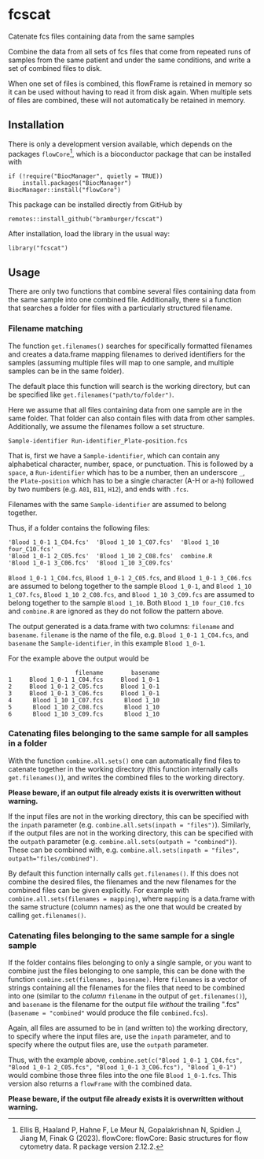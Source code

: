 # fcscat
Catenate fcs files containing data from the same samples

Combine the data from all sets of fcs files that come from repeated runs of samples from the same patient and under the same conditions, and write a set of combined files to disk. 

When one set of files is combined, this flowFrame is retained in memory so it can be used without having to read it from disk again. When multiple sets of files are combined, these will not automatically be retained in memory.

## Installation

There is only a development version available, which depends on the packages `flowCore`[^1], which is a bioconductor package that can be installed with 

```
if (!require("BiocManager", quietly = TRUE))
    install.packages("BiocManager")
BiocManager::install("flowCore")
```

This package can be installed directly from GitHub by

```
remotes::install_github("bramburger/fcscat")
```

After installation, load the library in the usual way:

```
library("fcscat")
```

## Usage

There are only two functions that combine several files containing data from the same sample into one combined file. Additionally, there si a function that searches a folder for files with a particularly structured filename.

### Filename matching

The function `get.filenames()` searches for specifically formatted filenames and creates a data.frame mapping filenames to derived identifiers for the samples (assuming multiple files will map to one sample, and multiple samples can be in the same folder).

The default place this function will search is the working directory, but can be specified like `get.filenames("path/to/folder")`.

Here we assume that all files containing data from one sample are in the same folder. That folder can also contain files with data from other samples. Additionally, we assume the filenames follow a set structure.

```
Sample-identifier Run-identifier_Plate-position.fcs
```

That is, first we have a `Sample-identifier`, which can contain any alphabetical character, number, space, or punctuation.
This is followed by a `space`, a `Run-identifier` which has to be a number, then an underscore `_`, the `Plate-position` which has to be a single character (A-H or a-h) followed by two numbers (e.g. `A01`, `B11`, `H12`), and ends with `.fcs`.

Filenames with the same `Sample-identifier` are assumed to belong together.

Thus, if a folder contains the following files:
```
'Blood 1_0-1 1_C04.fcs'  'Blood 1_10 1_C07.fcs'  'Blood 1_10 four_C10.fcs'
'Blood 1_0-1 2_C05.fcs'  'Blood 1_10 2_C08.fcs'  combine.R
'Blood 1_0-1 3_C06.fcs'  'Blood 1_10 3_C09.fcs'
```

`Blood 1_0-1 1_C04.fcs`, `Blood 1_0-1 2_C05.fcs`, and `Blood 1_0-1 3_C06.fcs` are assumed to belong together to the sample `Blood 1_0-1`, and `Blood 1_10 1_C07.fcs`, `Blood 1_10 2_C08.fcs`, and `Blood 1_10 3_C09.fcs` are assumed to belong together to the sample `Blood 1_10`. Both `Blood 1_10 four_C10.fcs` and `combine.R` are ignored as they do not follow the pattern above.

The output generated is a data.frame with two columns: `filename` and `basename`. `filename` is the name of the file, e.g. `Blood 1_0-1 1_C04.fcs`, and `basename` the `Sample-identifier`, in this example `Blood 1_0-1`.

For the example above the output would be 

```
                   filename        basename
1     Blood 1_0-1 1_C04.fcs     Blood 1_0-1
2     Blood 1_0-1 2_C05.fcs     Blood 1_0-1
3     Blood 1_0-1 3_C06.fcs     Blood 1_0-1
4      Blood 1_10 1_C07.fcs      Blood 1_10
5      Blood 1_10 2_C08.fcs      Blood 1_10
6      Blood 1_10 3_C09.fcs      Blood 1_10
```

### Catenating files belonging to the same sample for all samples in a folder

With the function `combine.all.sets()` one can automatically find files to catenate together in the working directory (this function internally calls `get.filenames()`), and writes the combined files to the working directory.

**Please beware, if an output file already exists it is overwritten without warning.**

If the input files are not in the working directory, this can be specified with the `inpath` parameter (e.g. `combine.all.sets(inpath = "files")`).
Similarly, if the output files are not in the working directory, this can be specified with the `outpath` parameter (e.g. `combine.all.sets(outpath = "combined")`). These can be combined with, e.g. `combine.all.sets(inpath = "files", outpath="files/combined")`.

By default this function internally calls `get.filenames()`. If this does not combine the desired files, the filenames and the new filenames for the combined files can be given explicitly. For example with `combine.all.sets(filenames = mapping)`, where `mapping` is a data.frame with the same structure (column names) as the one that would be created by calling `get.filenames()`.


### Catenating files belonging to the same sample for a single sample

If the folder contains files belonging to only a single sample, or you want to combine just the files belonging to one sample, this can be done with the function `combine.set(filenames, basename)`.
Here `filenames` is a vector of strings containing all the filenames for the files that need to be combined into one (similar to the *column* `filename` in the output of `get.filenames()`), and `basename` is the filename for the output file *without* the trailing ".fcs" (`basename = "combined"` would produce the file `combined.fcs`).

Again, all files are assumed to be in (and written to) the working directory, to specify where the input files are, use the `inpath` parameter, and to specify where the output files are, use the `outpath` parameter.

Thus, with the example above, `combine.set(c("Blood 1_0-1 1_C04.fcs", "Blood 1_0-1 2_C05.fcs", "Blood 1_0-1 3_C06.fcs"), "Blood 1_0-1")` would combine those three files into the one file `Blood 1_0-1.fcs`. This version also returns a `flowFrame` with the combined data.

**Please beware, if the output file already exists it is overwritten without warning.**


[^1]:  Ellis B, Haaland P, Hahne F, Le Meur N, Gopalakrishnan N, Spidlen J, Jiang M, Finak G (2023). flowCore: flowCore: Basic structures for flow cytometry data. R package version 2.12.2.
